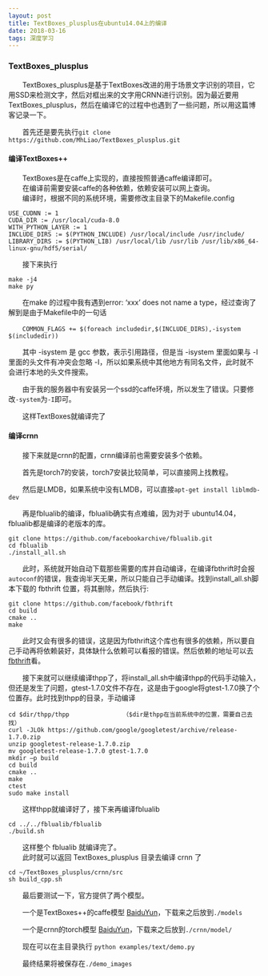 ```yaml
---
layout: post
title: TextBoxes_plusplus在ubuntu14.04上的编译
date: 2018-03-16
tags: 深度学习
---
```


### TextBoxes_plusplus

&#8195;&#8195;TextBoxes_plusplus是基于TextBoxes改进的用于场景文字识别的项目，它用SSD来检测文字，然后对框出来的文字用CRNN进行识别。因为最近要用TextBoxes_plusplus，然后在编译它的过程中也遇到了一些问题，所以用这篇博客记录一下。

&#8195;&#8195;首先还是要先执行`git clone https://github.com/MhLiao/TextBoxes_plusplus.git`

#### 编译TextBoxes++

&#8195;&#8195;TextBoxes是在caffe上实现的，直接按照普通caffe编译即可。  
&#8195;&#8195;在编译前需要安装caffe的各种依赖，依赖安装可以网上查询。  
&#8195;&#8195;编译时，根据不同的系统环境，需要修改主目录下的Makefile.config

```
USE_CUDNN := 1
CUDA_DIR := /usr/local/cuda-8.0
WITH_PYTHON_LAYER := 1
INCLUDE_DIRS := $(PYTHON_INCLUDE) /usr/local/include /usr/include/
LIBRARY_DIRS := $(PYTHON_LIB) /usr/local/lib /usr/lib /usr/lib/x86_64-linux-gnu/hdf5/serial/
```

&#8195;&#8195;接下来执行

```
make -j4
make py
```

&#8195;&#8195;在make 的过程中我有遇到error: ‘xxx’ does not name a type，经过查询了解到是由于Makefile中的一句话  

&#8195;&#8195;`COMMON_FLAGS += $(foreach includedir,$(INCLUDE_DIRS),-isystem $(includedir))`

&#8195;&#8195;其中 -isystem 是 gcc 参数，表示引用路径，但是当 -isystem 里面如果与 -I 里面的头文件有冲突会忽略 -I，所以如果系统中其他地方有同名文件，此时就不会进行本地的头文件搜索。

&#8195;&#8195;由于我的服务器中有安装另一个ssd的caffe环境，所以发生了错误。只要修改`-system`为`-I`即可。

&#8195;&#8195;这样TextBoxes就编译完了

#### 编译crnn

&#8195;&#8195;接下来就是crnn的配置，crnn编译前也需要安装多个依赖。

&#8195;&#8195;首先是torch7的安装，torch7安装比较简单，可以直接网上找教程。

&#8195;&#8195;然后是LMDB，如果系统中没有LMDB，可以直接`apt-get install liblmdb-dev`

&#8195;&#8195;再是fblualib的编译，fblualib确实有点难编，因为对于 ubuntu14.04，fblualib都是编译的老版本的库。

```
git clone https://github.com/facebookarchive/fblualib.git
cd fblualib
./install_all.sh
```

&#8195;&#8195;此时，系统就开始自动下载那些需要的库并自动编译，在编译fbthrift时会报`autoconf`的错误，我查询半天无果，所以只能自己手动编译。找到install_all.sh脚本下载的 fbthrift 位置，将其删除，然后执行:

```
git clone https://github.com/facebook/fbthrift
cd build
cmake ..
make
```

&#8195;&#8195;此时又会有很多的错误，这是因为fbthrift这个库也有很多的依赖，所以要自己手动再将依赖装好，具体缺什么依赖可以看报的错误。然后依赖的地址可以去[fbthrift](https://github.com/facebook/fbthrift)看。

&#8195;&#8195;接下来就可以继续编译thpp了，将install_all.sh中编译thpp的代码手动输入，但还是发生了问题，gtest-1.7.0文件不存在，这是由于google将gtest-1.7.0换了个位置存。此时找到thpp的目录，手动编译

```
cd $dir/thpp/thpp				（$dir是thpp在当前系统中的位置，需要自己去找）
curl -JLOk https://github.com/google/googletest/archive/release-1.7.0.zip
unzip googletest-release-1.7.0.zip
mv googletest-release-1.7.0 gtest-1.7.0
mkdir –p build
cd build
cmake ..
make
ctest
sudo make install
```

&#8195;&#8195;这样thpp就编译好了，接下来再编译fblualib

```
cd ../../fblualib/fblualib
./build.sh
```

&#8195;&#8195;这样整个 fblualib 就编译完了。  
&#8195;&#8195;此时就可以返回 TextBoxes_plusplus 目录去编译 crnn 了

```
cd ~/TextBoxes_plusplus/crnn/src
sh build_cpp.sh
```

&#8195;&#8195;最后要测试一下，官方提供了两个模型。

&#8195;&#8195;一个是TextBoxes++的caffe模型 [BaiduYun](https://pan.baidu.com/s/1bqekTun)，下载来之后放到`./models`

&#8195;&#8195;一个是crnn的torch模型 [BaiduYun](https://pan.baidu.com/s/1jJwmneI)，下载来之后放到`./crnn/model/`

&#8195;&#8195;现在可以在主目录执行 `python examples/text/demo.py`

&#8195;&#8195;最终结果将被保存在`./demo_images`


